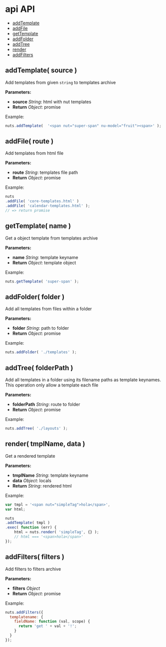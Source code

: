 api API
============


- [addTemplate](#addTemplate)
- [addFile](#addFile)
- [getTemplate](#getTemplate)
- [addFolder](#addFolder)
- [addTree](#addTree)
- [render](#render)
- [addFilters](#addFilters)

<a name="addTemplate"></a>
addTemplate( source )
------------------------------------------------------------

Add templates from given `string` to templates archive

**Parameters:**
- **source** *String*: html with nut templates
- **Return** *Object*: promise

Example:
```js
nuts.addTemplate(  '<span nut="super-span" nu-model="fruit"><span>' );
```

<a name="addFile"></a>
addFile( route )
------------------------------------------------------------

Add templates from html file

**Parameters:**
- **route** *String*: templates file path
- **Return** *Object*: promise

Example:
```js
nuts
.addFile( 'core-templates.html' )
.addFile( 'calendar-templates.html' );
// => return promise
```

<a name="getTemplate"></a>
getTemplate( name )
------------------------------------------------------------

Get a object template from templates archive

**Parameters:**
- **name** *String*: template keyname
- **Return** *Object*: template object

Example:
```js
nuts.getTemplate( 'super-span' );
```

<a name="addFolder"></a>
addFolder( folder )
------------------------------------------------------------

Add all templates from files within a folder

**Parameters:**
- **folder** *String*: path to folder
- **Return** *Object*: promise

Example:
```js
nuts.addFolder( './templates' );
```

<a name="addTree"></a>
addTree( folderPath )
------------------------------------------------------------

Add all templates in a folder using its filename paths as template keynames.
This operation only allow a template each file

**Parameters:**
- **folderPath** *String*: route to folder
- **Return** *Object*: promise

Example:
```js
nuts.addTree( './layouts' );
```

<a name="render"></a>
render( tmplName, data )
------------------------------------------------------------

Get a rendered template

**Parameters:**
- **tmplName** *String*: template keyname
- **data** *Object*: locals
- **Return** *String*: rendered html

Example:
```js
var tmpl = '<span nut="simpleTag">hola</span>',
var html;

nuts
.addTemplate( tmpl )
.exec( function (err) {
    html = nuts.render( 'simpleTag', {} );
    // html === '<span>hola</span>'
});
```

<a name="addFilters"></a>
addFilters( filters )
------------------------------------------------------------

Add filters to filters archive

**Parameters:**
- **filters** *Object*
- **Return** *Object*: promise

Example:
```js
nuts.addFilters({
  templatename: {
    fieldName: function (val, scope) {
      return 'get ' + val + '!';
    }
  }
});
```


